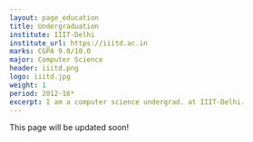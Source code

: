 ```yaml
---
layout: page_education
title: Undergraduation
institute: IIIT-Delhi
institute_url: https://iiitd.ac.in
marks: CGPA 9.0/10.0
major: Computer Science
header: iiitd.png
logo: iiitd.jpg
weight: 1
period: 2012-16*
excerpt: I am a computer science undergrad. at IIIT-Delhi.
---
```

This page will be updated soon!
